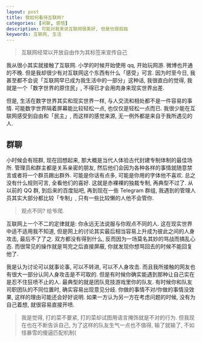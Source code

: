 ```yaml
---
layout: post
title: 我如何看待互联网?
categories: [闲聊, 感悟]
description: 可能对我来说互联网很美好, 但是也很孤独
keywords: 互联网, 生活
---
```


> 互联网经常以开放自由作为其标签来宣传自己

我从很小其实就接触了互联网. 小学的时候开始使用 qq, 开始玩网游. 微博也开通的不晚. 但是我却很少有对互联网这个东西有什么「感受」可言. 因为时至今日, 我甚至都不会说「互联网早已成为我生活中的一部分」这种话, 我很直白的觉得, 我就是一个「数字世界的原住民」, 不得已才会用肉身来现实世界出差.

但是, 生活在数字世界其实和现实世界一样, 与人交流和相处都不是一件容易的事情. 可能数字世界隔着屏幕能比较轻松一点, 也仅仅是轻松一点而已. 我很少能在互联网感受到自由和「民主」, 而这样的感觉来源, 无一例外都是来自于我所遇见的人.

## 群聊

小时候会有班群, 现在回想起来, 那大概是当代人体验古代封建专制体制的最佳场所. 管理员和群主都是关系亲密的朋友, 然后他们会因为各种各样的事情就随意禁言或者将一个群员踢出群外. 可能是你话有点多, 可能是你用的字体他不喜欢. 总之没有什么规则可言, 全看他们的喜好. 这就是赤裸裸的独裁专制, 再典型不过了. 从以前的 QQ 群, 到后来的百度贴吧, 再到现在一些 Telegram 群组, 我遇到的管理人员其实大部分都比较「专制」, 只有一些比较懒的人他不会管你.

> 观点不同? 给爷爬.

互联网上一个不二的定律就是: 你永远无法说服与你观点不同的人. 这在现实世界中适不适用我不知道, 但是网上的讨论其实最后相当容易上升成为彼此之间的人身攻击, 最后不了了之. 双方都没有得到什么, 反而因为一场莫名其妙的骂战而搞乱心态. 而很常见的操作就是骂完之后直接屏蔽, 你就发现你想骂回去的时候不能回复他了.

我是认为讨论可以就事论事, 可以不转进, 可以不人身攻击. 而且我所接触的网友也有很大一部分认同人身攻击是不可取的. 但是有时候你确实能遇到那种让自己实在是忍不住狂喷不止的人. 最典型的就是团队竞技游戏里你的队友. 有时候你和队友司职团队的不同位置时, 确实容易出现意见分歧. 你做的事情不对/你做的事情没效果, 这样的理由可能还会好好说明. 如果一方认为另一方在考虑问题的时候, 没有为自己着想, 就很容易直接开喷.

> 我是觉得, 打的菜不要紧, 打的菜却试图用语言掩饰就是不对的行为.
> 但我现在也在不断告诉自己, 为了这样的队友生气一点也不值得, 输了就输了, 不如怪暴雪的傻逼匹配机制(

